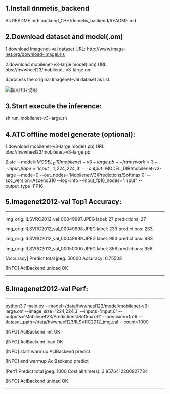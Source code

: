 ## 1.Install dnmetis_backend

As README.md:
backend_C++/dnmetis_backend/README.md

## 2.Download dataset and model(.om)

1.download  Imagenet-val dataset URL: http://www.image-net.org/download-imageurls

2.download  mobilenet-v3-large model(.om) URL: obs://hwwheel23/mobilenet-v3-large.om 

3.process the original Imagenet-val dataset as list:

![输入图片说明](https://images.gitee.com/uploads/images/2020/0918/234302_a572d632_5418572.jpeg "无标题.jpg")



## 3.Start execute the inference:

sh run_mobilenet-v3-large.sh


## 4.ATC offline model generate (optional):

1.download  mobilenet-v3-large model(.pb) URL: obs://hwwheel23/mobilenet-v3-large.pb 

2.atc --model=$MODEL_DIR/mobilenet-v3-large.pb --framework=3 --input_shape='input:1,224,224,3' --output=$MODEL_DIR/mobilenet-v3-large --mode=0 --out_nodes='MobilenetV3/Predictions/Softmax:0' --soc_version=Ascend310  --log=info --input_fp16_nodes="input" --output_type=FP16

## 5.Imagenet2012-val Top1 Accuracy:

--------------------------------------------------------------------------------------------------------------------

img_orig: ILSVRC2012_val_00049997.JPEG label: 27 predictions: 27 

img_orig: ILSVRC2012_val_00049998.JPEG label: 233 predictions: 233 

img_orig: ILSVRC2012_val_00049999.JPEG label: 983 predictions: 983 

img_orig: ILSVRC2012_val_00050000.JPEG label: 356 predictions: 356 

[Accuracy] Predict total jpeg: 50000  Accuracy:  0.75508

[INFO] AclBackend unload OK

--------------------------------------------------------------------------------------------------------------------

## 6.Imagenet2012-val Perf:

--------------------------------------------------------------------------------------------------------------------

python3.7 main.py --model=/data/hwwheel123/model/mobilenet-v3-large.om --image_size='224,224,3' --inputs='input:0' --outputs='MobilenetV3/Predictions/Softmax:0' --precision=fp16    --dataset_path=/data/hwwheel123/ILSVRC2012_img_val --count=1000

[INFO] AclBackend init OK

[INFO] AclBackend load OK

[INFO] start warmup AclBackend predict

[INFO] end warmup AclBackend predict

[Perf] Predict total jpeg: 1000  Cost all time(s):  3.8576412200927734

[INFO] AclBackend unload OK


--------------------------------------------------------------------------------------------------------------------

